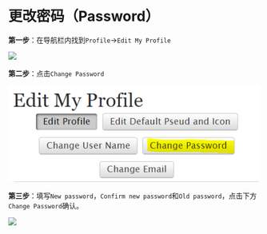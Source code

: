 # 更改密码（Password）

**第一步**：在导航栏内找到`Profile`→`Edit My Profile`

![](https://cdn.jsdelivr.net/gh/acidandsalt/ohsnap/site\_1/j1.jpg)

**第二步**：点击`Change Password`

![](<../.gitbook/assets/image (3).png>)

**第三步**：填写`New password`，`Confirm new password`和`Old password`，点击下方`Change Password`确认。

![](https://cdn.jsdelivr.net/gh/acidandsalt/ohsnap/site\_1/MTXX\_MH20230309\_193822713.jpg)
